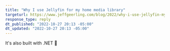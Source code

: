 ```yaml
---
title: "Why I use Jellyfin for my home media library"
targeturl: https://www.jeffgeerling.com/blog/2022/why-i-use-jellyfin-my-home-media-library 
response_type: reply
dt_published: "2022-10-27 20:13 -05:00"
dt_updated: "2022-10-27 20:13 -05:00"
---
```


It's also built with .NET :slightly_smiling_face: